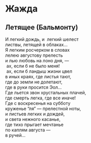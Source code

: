 # Жажда      
  
## Летящее (Бальмонту)  
  
И легкий дождь, и&nbsp; легкий шелест  
листвы, летящей в&nbsp;облаках&hellip;  
Я легким росчерком в&nbsp;словах  
лелею августову прелесть  
 и&nbsp;лью любовь на&nbsp;лоно&nbsp;дня,&nbsp;&mdash;   
&nbsp;ах, если&nbsp;б не&nbsp;было меня!  
&nbsp;ах, если&nbsp;б ландыш жизни цвел  
 в&nbsp;иных краях, где листья тают,  
где до&nbsp;земли не&nbsp;долетают,  
где в&nbsp;руки просится&nbsp;Эол&hellip;  
Где льется звон хрустальных плачей,  
где смерть легка, где все иначе!  
Где с&nbsp;воскресенья на&nbsp;субботу  
круженье &#8220;ля&#8221;&nbsp;&mdash; прелестной ноты,  
и&nbsp;листьев легких и&nbsp;дождей,  
и&nbsp;света нежного касанье,  
где тихо прыгает мечтанье  
по каплям августа&nbsp;&mdash;   
в&nbsp;ручей&hellip;  